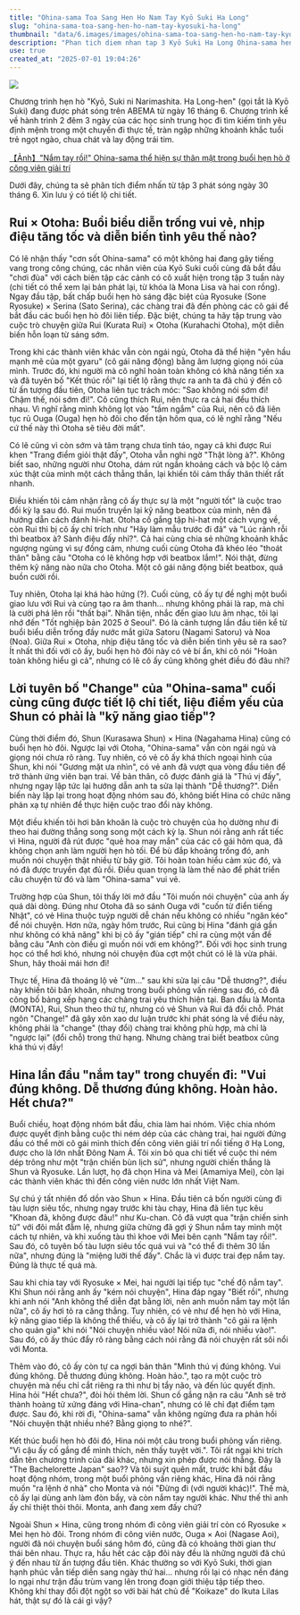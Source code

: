 ```yaml
---
title: "Ohina-sama Toa Sang Hen Ho Nam Tay Kyō Suki Ha Long"
slug: "ohina-sama-toa-sang-hen-ho-nam-tay-kyosuki-ha-long"
thumbnail: "data/6.images/images/ohina-sama-toa-sang-hen-ho-nam-tay-kyosuki-ha-long.webp"
description: "Phan tich diem nhan tap 3 Kyō Suki Ha Long Ohina-sama hen ho nam tay, cac cap doi va dien bien tinh cam moi."
use: true
created_at: "2025-07-01 19:04:26"
---
```


![](/images/20250701-00010000-realsound-000-1-view.webp)

Chương trình hẹn hò "Kyō, Suki ni Narimashita. Ha Long-hen" (gọi tắt là Kyō Suki) đang được phát sóng trên ABEMA từ ngày 16 tháng 6. Chương trình kể về hành trình 2 đêm 3 ngày của các học sinh trung học đi tìm kiếm tình yêu định mệnh trong một chuyến đi thực tế, tràn ngập những khoảnh khắc tuổi trẻ ngọt ngào, chua chát và lay động trái tim.

[【Ảnh】"Nắm tay rồi!" Ohina-sama thể hiện sự thân mật trong buổi hẹn hò ở công viên giải trí](https://realsound.jp/tech/2025/07/post-2072653.html/photo/20250630-kyosuki-01)

Dưới đây, chúng ta sẽ phân tích điểm nhấn từ tập 3 phát sóng ngày 30 tháng 6. Xin lưu ý có tiết lộ chi tiết.

## Rui × Otoha: Buổi biểu diễn trống vui vẻ, nhịp điệu tăng tốc và diễn biến tình yêu thế nào?

Có lẽ nhận thấy "cơn sốt Ohina-sama" có một không hai đang gây tiếng vang trong công chúng, các nhân viên của Kyō Suki cuối cùng đã bắt đầu "chơi đùa" với cách biên tập các cảnh có cô xuất hiện trong tập 3 tuần này (chi tiết có thể xem lại bản phát lại, từ khóa là Mona Lisa và hai con rồng). Ngay đầu tập, bất chấp buổi hẹn hò sáng đặc biệt của Ryosuke (Sone Ryosuke) × Serina (Sato Serina), các chàng trai đã đến phòng các cô gái để bắt đầu các buổi hẹn hò đôi liên tiếp. Đặc biệt, chúng ta hãy tập trung vào cuộc trò chuyện giữa Rui (Kurata Rui) × Otoha (Kurahachi Otoha), một diễn biến hỗn loạn từ sáng sớm.

Trong khi các thành viên khác vẫn còn ngái ngủ, Otoha đã thể hiện "yên hầu mạnh mẽ của một gyaru" (cô gái năng động) bằng âm lượng giọng nói của mình. Trước đó, khi người mà cô nghĩ hoàn toàn không có khả năng tiến xa và đã tuyên bố "Kết thúc rồi" lại tiết lộ rằng thực ra anh ta đã chú ý đến cô từ ấn tượng đầu tiên, Otoha liên tục trách móc: "Sao không nói sớm đi! Chậm thế, nói sớm đi!". Cô cũng thích Rui, nên thực ra cả hai đều thích nhau. Vì nghĩ rằng mình không lọt vào "tầm ngắm" của Rui, nên cô đã liên tục rủ Ouga (Ouga) hẹn hò đôi cho đến tận hôm qua, có lẽ nghĩ rằng "Nếu cứ thế này thì Otoha sẽ tiêu đời mất".

Có lẽ cũng vì còn sớm và tâm trạng chưa tỉnh táo, ngay cả khi được Rui khen "Trang điểm giỏi thật đấy", Otoha vẫn nghi ngờ "Thật lòng à?". Không biết sao, những người như Otoha, dám rút ngắn khoảng cách và bộc lộ cảm xúc thật của mình một cách thẳng thắn, lại khiến tôi cảm thấy thân thiết rất nhanh.

Điều khiến tôi cảm nhận rằng cô ấy thực sự là một "người tốt" là cuộc trao đổi kỳ lạ sau đó. Rui muốn truyền lại kỹ năng beatbox của mình, nên đã hướng dẫn cách đánh hi-hat. Otoha cố gắng tập hi-hat một cách vụng về, còn Rui thì bị cô ấy chỉ trích như "Hãy làm mẫu trước đi đã" và "Lúc rảnh rỗi thì beatbox à? Sành điệu đấy nhỉ?". Cả hai cùng chia sẻ những khoảnh khắc ngượng ngùng vì sự đồng cảm, nhưng cuối cùng Otoha đã khéo léo "thoát thân" bằng câu "Otoha có lẽ không hợp với beatbox lắm!". Nói thật, đừng thêm kỹ năng nào nữa cho Otoha. Một cô gái năng động biết beatbox, quá buồn cười rồi.

Tuy nhiên, Otoha lại khá hào hứng (?). Cuối cùng, cô ấy tự đề nghị một buổi giao lưu với Rui và cùng tạo ra âm thanh... nhưng không phải là rap, mà chỉ là cười phá lên rồi "thất bại". Nhân tiện, nhắc đến giao lưu âm nhạc, tôi lại nhớ đến "Tốt nghiệp bản 2025 ở Seoul". Đó là cảnh tượng lần đầu tiên kể từ buổi biểu diễn trống đầy nước mắt giữa Satoru (Nagami Satoru) và Noa (Noa). Giữa Rui × Otoha, nhịp điệu tăng tốc và diễn biến tình yêu sẽ ra sao? Ít nhất thì đối với cô ấy, buổi hẹn hò đôi này có vẻ bí ẩn, khi cô nói "Hoàn toàn không hiểu gì cả", nhưng có lẽ cô ấy cũng không ghét điều đó đâu nhỉ?

## Lời tuyên bố "Change" của "Ohina-sama" cuối cùng cũng được tiết lộ chi tiết, liệu điểm yếu của Shun có phải là "kỹ năng giao tiếp"?

Cùng thời điểm đó, Shun (Kurasawa Shun) × Hina (Nagahama Hina) cũng có buổi hẹn hò đôi. Ngược lại với Otoha, "Ohina-sama" vẫn còn ngái ngủ và giọng nói chưa rõ ràng. Tuy nhiên, có vẻ cô ấy khá thích ngoại hình của Shun, khi nói "Gương mặt ưa nhìn", có vẻ anh đã vượt qua vòng đầu tiên để trở thành ứng viên bạn trai. Về bản thân, cô được đánh giá là "Thú vị đấy", nhưng ngay lập tức lại hướng dẫn anh ta sửa lại thành "Dễ thương?". Diễn biến này lặp lại trong hoạt động nhóm sau đó, không biết Hina có chức năng phản xạ tự nhiên để thực hiện cuộc trao đổi này không.

Một điều khiến tôi hơi băn khoăn là cuộc trò chuyện của họ dường như đi theo hai đường thẳng song song một cách kỳ lạ. Shun nói rằng anh rất tiếc vì Hina, người đã rút được "quẻ hoa may mắn" của các cô gái hôm qua, đã không chọn anh làm người hẹn hò tối. Để bù đắp khoảng trống đó, anh muốn nói chuyện thật nhiều từ bây giờ. Tôi hoàn toàn hiểu cảm xúc đó, và nó đã được truyền đạt đủ rồi. Điều quan trọng là làm thế nào để phát triển câu chuyện từ đó và làm "Ohina-sama" vui vẻ.

Trường hợp của Shun, tôi thấy lời mở đầu "Tôi muốn nói chuyện" của anh ấy quá dài dòng. Đúng như Otoha đã so sánh Ouga với "cuốn từ điển tiếng Nhật", có vẻ Hina thuộc tuýp người dễ chán nếu không có nhiều "ngăn kéo" để nói chuyện. Hơn nữa, ngày hôm trước, Rui cũng bị Hina "đánh giá gần như không có khả năng" khi bị cô ấy "gián tiếp" chỉ ra cùng một vấn đề bằng câu "Anh còn điều gì muốn nói với em không?". Đối với học sinh trung học có thể hơi khó, nhưng nói chuyện đùa cợt một chút có lẽ là vừa phải. Shun, hãy thoải mái hơn đi!

Thực tế, Hina đã thoáng lộ vẻ "ừm..." sau khi sửa lại câu "Dễ thương?", điều này khiến tôi băn khoăn, nhưng trong buổi phỏng vấn riêng sau đó, cô đã công bố bảng xếp hạng các chàng trai yêu thích hiện tại. Ban đầu là Monta (MONTA), Rui, Shun theo thứ tự, nhưng có vẻ Shun và Rui đã đổi chỗ. Phát ngôn "Change!" đã gây xôn xao dư luận trước khi phát sóng là về điều này, không phải là "change" (thay đổi) chàng trai không phù hợp, mà chỉ là "ngược lại" (đổi chỗ) trong thứ hạng. Nhưng chàng trai biết beatbox cũng khá thú vị đấy!

## Hina lần đầu "nắm tay" trong chuyến đi: "Vui đúng không. Dễ thương đúng không. Hoàn hảo. Hết chưa?"

Buổi chiều, hoạt động nhóm bắt đầu, chia làm hai nhóm. Việc chia nhóm được quyết định bằng cuộc thi ném dép của các chàng trai, hai người đứng đầu có thể mời cô gái mình thích đến công viên giải trí nổi tiếng ở Hạ Long, được cho là lớn nhất Đông Nam Á. Tôi xin bỏ qua chi tiết về cuộc thi ném dép trông như một "trận chiến bùn lịch sử", nhưng người chiến thắng là Shun và Ryosuke. Lần lượt, họ đã chọn Hina và Mei (Amamiya Mei), còn lại các thành viên khác thì đến công viên nước lớn nhất Việt Nam.

Sự chú ý tất nhiên đổ dồn vào Shun × Hina. Đầu tiên cả bốn người cùng đi tàu lượn siêu tốc, nhưng ngay trước khi tàu chạy, Hina đã liên tục kêu "Khoan đã, không được đâu!" như Ku-chan. Cô đã vượt qua "trận chiến sinh tử" với đôi mắt đẫm lệ, nhưng giữa chừng đã gợi ý Shun nắm tay mình một cách tự nhiên, và khi xuống tàu thì khoe với Mei bên cạnh "Nắm tay rồi!". Sau đó, cô tuyên bố tàu lượn siêu tốc quá vui và "có thể đi thêm 30 lần nữa", nhưng đúng là "miệng lưỡi thế đấy". Chắc là vì được trai đẹp nắm tay. Đúng là thực tế quá mà.

Sau khi chia tay với Ryosuke × Mei, hai người lại tiếp tục "chế độ nắm tay". Khi Shun nói rằng anh ấy "kém nói chuyện", Hina đáp ngay "Biết rồi", nhưng khi anh nói "Anh không thể diễn đạt bằng lời, nên anh muốn nắm tay một lần nữa", cô ấy hơi tỏ ra căng thẳng. Tuy nhiên, có vẻ như để hẹn hò với Hina, kỹ năng giao tiếp là không thể thiếu, và cô ấy lại trở thành "cô gái ra lệnh cho quản gia" khi nói "Nói chuyện nhiều vào! Nói nữa đi, nói nhiều vào!". Sau đó, cô ấy thúc đẩy rõ ràng bằng cách nói rằng đã nói chuyện rất sôi nổi với Monta.

Thêm vào đó, cô ấy còn tự ca ngợi bản thân "Mình thú vị đúng không. Vui đúng không. Dễ thương đúng không. Hoàn hảo.", tạo ra một cuộc trò chuyện mà nếu chỉ cắt riêng ra thì như bị tẩy não, và đến lúc quyết định. Hina hỏi "Hết chưa?", đòi hỏi thêm lời. Shun cố gắng nặn ra câu "Anh sẽ trở thành hoàng tử xứng đáng với Hina-chan", nhưng có lẽ chỉ đạt điểm tạm được. Sau đó, khi rời đi, "Ohina-sama" vẫn không ngừng đưa ra phản hồi "Nói chuyện thật nhiều nhé? Bằng giọng to nhé?".

Kết thúc buổi hẹn hò đôi đó, Hina nói một câu trong buổi phỏng vấn riêng. "Vì cậu ấy cố gắng để mình thích, nên thấy tuyệt vời.". Tôi rất ngại khi trích dẫn tên chương trình của đài khác, nhưng xin phép được nói thẳng. Đây là "The Bachelorette Japan" sao?? Và tôi suýt quên mất, trước khi bắt đầu hoạt động nhóm, trong một buổi phỏng vấn riêng khác, Hina đã nói rằng muốn "ra lệnh ở nhà" cho Monta và nói "Đừng đi (với người khác)!". Thế mà, cô ấy lại dùng anh làm đòn bẩy, và còn nắm tay người khác. Như thế thì anh ấy chỉ thiệt thòi thôi. Monta, anh đang xem đấy chứ?

Ngoài Shun × Hina, cũng trong nhóm đi công viên giải trí còn có Ryosuke × Mei hẹn hò đôi. Trong nhóm đi công viên nước, Ouga × Aoi (Nagase Aoi), người đã nói chuyện buổi sáng hôm đó, cũng đã có khoảng thời gian thư thái bên nhau. Thực ra, hầu hết các cặp đôi này đều là những người đã chú ý đến nhau từ ấn tượng đầu tiên. Khác thường so với Kyō Suki, thời gian hạnh phúc vẫn tiếp diễn sang ngày thứ hai... nhưng rồi lại có nhạc nền đáng lo ngại như trận đấu trùm vang lên trong đoạn giới thiệu tập tiếp theo. Không khí thay đổi đột ngột so với bài hát chủ đề "Koikaze" do Ikuta Lilas hát, thật sự đó là cái gì vậy?